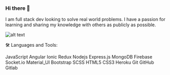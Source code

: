 ### Hi there 👋

I am full stack dev looking to solve real world problems. I have a passion for learning and sharing my knowledge with others as publicly as possible.

<!--
**josesrs09/josesrs09** is a ✨ _special_ ✨ repository because its `README.md` (this file) appears on your GitHub profile.

Here are some ideas to get you started:

- 🔭 I’m currently working on ...
- 🌱 I’m currently learning ...
- 👯 I’m looking to collaborate on ...
- 🤔 I’m looking for help with ...
- 💬 Ask me about ...
- 📫 How to reach me: ...
- 😄 Pronouns: ...
- ⚡ Fun fact: ...
-->
![alt text](https://www.spkcomunicacion.com/wp-content/uploads/2016/12/oferta-programador-web-soria.jpg)

🛠️ Languages and Tools:

JavaScript  Angular Ionic Redux Nodejs Express.js MongoDB Firebase Socket.io Material_UI Bootstrap SCSS HTML5 CSS3 Heroku Git GitHub Gitlab 

